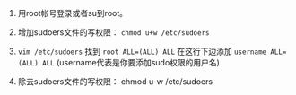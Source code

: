 1. 用root帐号登录或者su到root。

2. 增加sudoers文件的写权限： 
```chmod u+w /etc/sudoers```

3. ```vim /etc/sudoers``` 找到 ```root ALL=(ALL) ALL``` 在这行下边添加 ```username ALL=(ALL) ALL```  (username代表是你要添加sudo权限的用户名)

4. 除去sudoers文件的写权限： chmod u-w /etc/sudoers